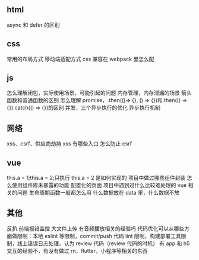 ## html

async 和 defer 的区别

## css

常用的布局方式
移动端适配方式
css 兼容在 webpack 里怎么配

## js

怎么理解闭包，实际使用场景，可能引起的问题
内存管理，内存泄漏的场景
箭头函数和普通函数的区别
怎么理解 promise，.then(()=> {}, () => {})和.then(() => {}).catch(() => {})的区别
并发，三个异步执行的优化
异步执行机制

## 网络

xss、csrf、供应商劫持
xss 有哪些入口
怎么防止 csrf

## vue

this.a = 1;this.a = 2;只执行 this.a = 2 是如何实现的
项目中做过哪些组件封装
怎么使用组件库未暴露的功能
配置化的页面
项目中遇到过什么比较难处理的 vue 相关的问题
生命周期函数一般都怎么用
什么数据放在 data 里，什么数据不放

## 其他

反扒
前端报错监控
大文件上传
有音频播放相关的经验吗
代码优化可以从哪些方面做限制：本地 eslint 等限制，commit/push 代码 lint 限制，构建部署工具限制，线上错误日志处理，认为 review 代码（review 代码的时机）
有 app 和 h5 交互的经验不，有没有做过 rn，flutter，小程序等相关的东西
